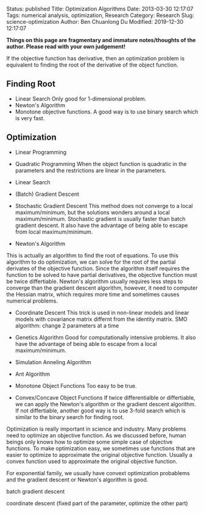 Status: published
Title: Optimization Algorithms
Date: 2013-03-30 12:17:07
Tags: numerical analysis, optimization, Research
Category: Research
Slug: science-optimization
Author: Ben Chuanlong Du
Modified: 2019-12-30 12:17:07

**Things on this page are fragmentary and immature notes/thoughts of the author. 
Please read with your own judgement!**
 
If the objective function has derivative, 
then an optimization problem is equivalent to finding the root of the derivative of the object function. 

## Finding Root
- Linear Search
Only good for 1-dimensional problem. 
- Newton's Algorithm
- Monotone objective functions. 
A good way is to use binary search which is very fast. 


## Optimization

- Linear Programming

- Quadratic Programming
When the object function is quadratic in the parameters and the restrictions are linear in the parameters. 

- Linear Search 

- (Batch) Gradient Descent

- Stochastic Gradient Descent
This method does not converge to a local maximum/minimum,
but the solutions wonders around a local maximum/minimum.
Stochastic gradient is usually faster than batch gradient descent. 
It also have the advantage of being able to escape from local maximum/minimum.

- Newton's Algorithm

This is actually an algorithm to find the root of equations.
To use this algorithm to do optimization, 
we can solve for the root of the partial derivates of the objective function. 
Since the algorithm itself requires the function to be solved to have partial derivatives, 
the objective function must be twice differtiable. 
Newton's algorithm usually requires less steps to converge than the gradient descent algorithm,
however, it need to computer the Hessian matrix,
which requires more time and sometimes causes numerical problems.

- Coordinate Descent
This trick is used in non-linear models and linear models with covariance matrix differnt from the identity matrix.
SMO algorithm: change 2 parameters at a time

- Genetics Algorithm
Good for computationally intensive problems. 
It also have the advantage of being able to escape from a local maximum/minimum.

- Simulation Anneling Algorithm

- Ant Algorithm

- Monotone Object Functions
Too easy to be true.

- Convex/Concave Object Functions
If twice differentialble or differtiable, we can apply the Newton's algorithm or the gradient descent algorithm.
If not differtiable, another good way is to use 3-fold search which is similar to the binary search for finding root. 



Optimization is really important in science and industry. 
Many problems need to optimize an objective function.
As we discussed before, 
human beings only knows how to optimize some simple case of objective functions. 
To make optimization easy,
we sometimes use functions that are easier to optimize to approximate the original objective function.
Usually a convex function used to approximate the original objective function.

For exponential family, 
we usually have convext optimization probablems and the gradient descent or Newton's algorithm is good.

batch gradient descent

coordinate descent (fixed part of the parameter, optimize the other part)
